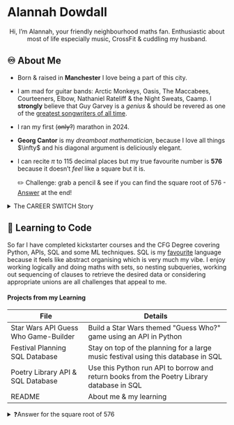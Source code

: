 # Alannah Dowdall 
<p align="center">
Hi, I’m Alannah, your friendly neighbourhood maths fan. 
 Enthusiastic about most of life especially music, CrossFit & cuddling my husband. 
</p>


## ♾️ About Me ##
	
- Born & raised in __Manchester__ I love being a part of this city. 
- I am mad for guitar bands: Arctic Monkeys, Oasis, The Maccabees, Courteeners, Elbow, Nathaniel Rateliff & the Night Sweats, Caamp. I __strongly__ believe that Guy Garvey is a _genius_ & should be revered as one of the <ins>greatest songwriters of all time</ins>. 
- I ran my first (~~only?~~) marathon in 2024.
-  __Georg Cantor__ is my _dreamboat mathematician_, because I love all things $\infty\$ and his diagonal argument is deliciously elegant.
- I can recite $\pi$ to 115 decimal places but my true favourite number is __576__ because it doesn’t _feel_ like a square but it is.

   ✏️ Challenge: grab a pencil & see if you can find the square root of 576 - [Answer](https://github.com/Cowley-Codes/CFG-Assignments#answer-for-the-square-root-of-576) at the end!



<details>

<summary> 
	  The CAREER SWITCH Story
</summary>

<br/>

As a maths teacher I have had tremendous fun trying to show teenagers the beauty and power of mathematics. 

Having climbed the education ladder as far as I’d like, I felt a window of opportunity to become a student again; to stretch myself, rather than my classes, to see what I can achieve.

On the recommendation of a Data Scientist friend, I tried the CFG kickstarter in SQL and I was hooked. 

Just over a year later, here I am on the path to becoming a Data Engineer at a company where I will have a truly positive impact on society - I couldn’t be more thrilled. __Thank you CFG!__

Our lord and saviour Dolly Parton teaches us...
> Find out who you are and do it on purpose.

Well Dolly, I am **_doing my best!_**
 
</details>

</details>

## 🧠 Learning to Code 

So far I have completed kickstarter courses and the CFG Degree covering Python, APIs, SQL and some ML techniques. SQL is my <ins>favourite</ins> language because it feels like abstract organising which is very much my vibe. I enjoy working logically and doing maths with sets, so nesting subqueries, working out sequencing of clauses to retrieve the desired data or considering appropriate unions are all challenges that appeal to me.


#### Projects from my Learning ####

| File          | Details |
| ------------- | ------------- |
| Star Wars API Guess Who Game-Builder      | Build a Star Wars themed "Guess Who?" game using an API in Python |
| Festival Planning SQL Database   | Stay on top of the planning for a large music festival using this database in SQL  |
| Poetry Library API & SQL Database   | Use this Python run API to borrow and return books from the Poetry Library database in SQL |
| README      | About me & my  learning |



<details>
	
 <summary>
❓Answer for the square root of 576
 </summary>

<br/>

$576=24^2$, hence $\sqrt{576}=24$

A neat way to discover this is by prime factorising $576$ into $576=2^{6} \times 3^{2}$ and sharing into two matching groups of $2^{3} \times 3^{1}$

You can run my square and square root Python code to find more square numbers.

</details>

